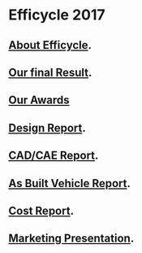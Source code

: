 #        Efficycle  2017
## [About Efficycle](https://effi.saenis.org/).
## [Our final Result](https://github.com/aaryansefficyle/efficycle_17/blob/master/efficycle-2017-final-results.pdf).
## [Our Awards](https://github.com/aaryansefficyle/efficycle_17/blob/master/efficycle-2017-award-winners.pdf)
## [Design Report](https://github.com/aaryansefficyle/efficycle_17/blob/master/17057_AARYANS_Design%20Report.pdf).
## [CAD/CAE Report](https://github.com/aaryansefficyle/efficycle_17/blob/master/17057_AARYANS_CAD-CAE%20REPORT.pdf).
## [As Built Vehicle Report](https://github.com/aaryansefficyle/efficycle_17/blob/master/17057_AARYANS_As-Built%20Vehicle%20Report.xlsx).
## [Cost Report](https://github.com/aaryansefficyle/efficycle_17/blob/master/17057_AARYANS_Cost%20Report.xls).
## [Marketing Presentation](https://github.com/aaryansefficyle/efficycle_17/blob/master/Final%20FINAL%20Efficycle%202017-Marketing%20Presentation.pptx).
